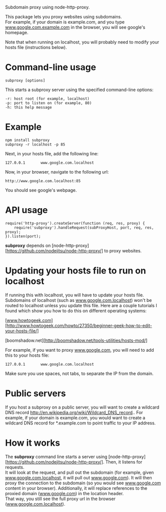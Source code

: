 Subdomain proxy using node-http-proxy.

This package lets you proxy websites using subdomains.  
For example, if your domain is example.com, and you type www.google.com.example.com in the browser, you will see google's homepage.

Note that when running on localhost, you will probably need to modify your hosts file (instructions below).

Command-line usage
==================

    subproxy [options]

This starts a subproxy server using the specified command-line options:

    -r: host root (for example, localhost)
    -p: port to listen on (for example, 80)
    -h: this help message
	
Example
=======

    npm install subproxy
    subproxy -r localhost -p 85
	
Next, in your hosts file, add the following line:

    127.0.0.1       www.google.com.localhost	
	
Now, in your browser, navigate to the following url:

    http://www.google.com.localhost:85
	
You should see google's webpage.

API usage
=========

	require('http-proxy').createServer(function (req, res, proxy) {
		require('subproxy').handleRequest(subProxyHost, port, req, res, proxy);
	}).listen(port);
	
**subproxy** depends on [node-http-proxy][https://github.com/nodejitsu/node-http-proxy/] to proxy websites.

Updating your hosts file to run on localhost
============================================

If running this with localhost, you will have to update your hosts file.  
Subdomains of localhost (such as www.google.com.localhost) won't be routed to localhost unless you update this file.
Here are a couple tutorials I found which show you how to do this on different operating systems:

[www.howtogeek.com][http://www.howtogeek.com/howto/27350/beginner-geek-how-to-edit-your-hosts-file/]

[boomshadow.net][http://boomshadow.net/tools-utilities/hosts-mod/]

For example, if you want to proxy www.google.com, you will need to add this to your hosts file:

    127.0.0.1       www.google.com.localhost	

Make sure you use spaces, not tabs, to separate the IP from the domain.

Public servers
==============
If you host a subproxy on a public server, you will want to create a wildcard DNS record http://en.wikipedia.org/wiki/Wildcard_DNS_record..
For example, if your domain is example.com, you would want to create a wildcard DNS record for *.example.com to point traffic to your IP address.

How it works
============
    
The **subproxy** command line starts a server using [node-http-proxy][https://github.com/nodejitsu/node-http-proxy/].  Then, it listens for requests.  
It will look at the request, and pull out the subdomain (for example, given www.google.com.localhost, it will pull out www.google.com).
It will then proxy the connection to the subdomain (so you would see www.google.com content in your browser).
Additionally, it will replace references to the proxied domain (www.google.com) in the location header.  
That way, you still see the full proxy url in the browser (www.google.com.localhost).

